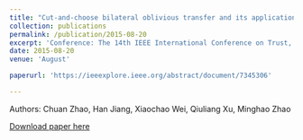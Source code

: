 ```yaml
---
title: "Cut-and-choose bilateral oblivious transfer and its application"
collection: publications
permalink: /publication/2015-08-20
excerpt: 'Conference: The 14th IEEE International Conference on Trust, Security and Privacy in Computing and Communications'
date: 2015-08-20
venue: 'August'

paperurl: 'https://ieeexplore.ieee.org/abstract/document/7345306'

---
```

Authors: Chuan Zhao, Han Jiang, Xiaochao Wei, Qiuliang Xu, Minghao Zhao

[Download paper here](https://ieeexplore.ieee.org/abstract/document/7345306')
